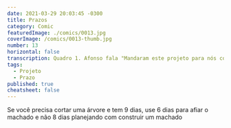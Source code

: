```yaml
---
date: 2021-03-29 20:03:45 -0300
title: Prazos
category: Comic
featuredImage: ./comics/0013.jpg
coverImage: /comics/0013-thumb.jpg
number: 13
horizontal: false
transcription: Quadro 1. Afonso fala "Mandaram este projeto para nós com uma quinzena para entrega". Quadro 2. Msone fala "Mas com essas especificações vamos demorar uns 3 meses". Quadro 3. Afonso fala "Não podemos, ele é urgente e já passou 6 meses em planejamento".
tags:
  - Projeto
  - Prazo
published: true
cheatsheet: false
---
```


Se você precisa cortar uma árvore e tem 9 dias, use 6 dias para afiar o machado e não 8 dias planejando com construir um machado
